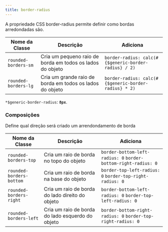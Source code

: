 ```yaml
---
title: border-radius
---
```


A propriedade CSS border-radius permite definir como bordas arredondadas são.

| **Nome da Classe** |                       **Descrição**                       |                     **Adiciona**                   |
|--------------------|-----------------------------------------------------------|----------------------------------------------------|
|`rounded-borders-sm`| Cria um pequeno raio de borda em todos os lados do objeto |`border-radius: calc(#{$generic-border-radius} / 2)`|
|`rounded-borders-lg`| Cria um grande raio de borda em todos os lados do objeto  |`border-radius: calc(#{$generic-border-radius} * 2)`|

`*$generic-border-radius`: **`8px`**.

### Composições
Define qual direção será criado um arrendondamento de borda

|   **Nome da Classe**   |                  **Descrição**                  |                       **Adiciona**                           |
|------------------------|-------------------------------------------------|--------------------------------------------------------------|
|`rounded-borders-top`   | Cria um raio de borda no topo do objeto         |`border-bottom-left-radius: 0` `border-bottom-right-radius: 0`|
|`rounded-borders-bottom`| Cria um raio de borda na base do objeto         |`border-top-left-radius: 0` `border-top-right-radius: 0`      |
|`rounded-borders-right` | Cria um raio de borda do lado direito do objeto |`border-bottom-left-radius: 0` `border-top-left-radius: 0`    |
|`rounded-borders-left`  | Cria um raio de borda do lado esquerdo do objeto|`border-bottom-right-radius: 0` `border-top-right-radius: 0`  |

